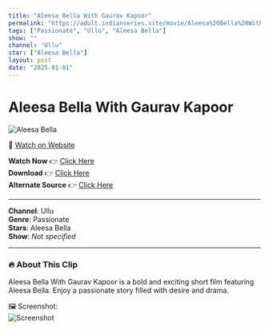 ```yaml
---
title: "Aleesa Bella With Gaurav Kapoor"
permalink: "https://adult.indianseries.site/movie/Aleesa%20Bella%20With%20Gaurav%20Kapoor"
tags: ["Passionate", "Ullu", "Aleesa Bella"]
show: ""
channel: "Ullu"
star: ["Aleesa Bella"]
layout: post
date: "2025-01-01"
---
```


# Aleesa Bella With Gaurav Kapoor

![Aleesa Bella](https://shorts.desisins.com/wp-content/uploads/2024/04/Alessa-Bella-Gaurav-Kapoor-DesiSins.com_.jpg)

🔗 [Watch on Website](https://adult.indianseries.site/movie/Aleesa%20Bella%20With%20Gaurav%20Kapoor)

**Watch Now** 👉 [Click Here](https://adult.indianseries.site/movie/Aleesa%20Bella%20With%20Gaurav%20Kapoor)  
**Download** 👉 [Click Here](https://adult.indianseries.site/movie/Aleesa%20Bella%20With%20Gaurav%20Kapoor)  
**Alternate Source** 👉 [Click Here](https://adult.indianseries.site/movie/Aleesa%20Bella%20With%20Gaurav%20Kapoor)

---

**Channel**: Ullu  
**Genre**: Passionate  
**Stars**: Aleesa Bella  
**Show**: *Not specified*

---

### 🔥 About This Clip

Aleesa Bella With Gaurav Kapoor is a bold and exciting short film featuring Aleesa Bella. Enjoy a passionate story filled with desire and drama.
 
🖼️ Screenshot:  
![Screenshot](https://shorts.desisins.com/wp-content/uploads/2024/04/Alessa-Bella-Gaurav-Kapoor-DesiSins.com_.jpg)
